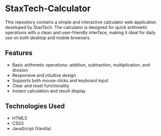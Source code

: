 # StaxTech-Calculator
This repository contains a simple and interactive calculator web application developed by StaxTech. The calculator is designed for quick arithmetic operations with a clean and user-friendly interface, making it ideal for daily use on both desktop and mobile browsers.

## Features

- Basic arithmetic operations: addition, subtraction, multiplication, and division
- Responsive and intuitive design
- Supports both mouse clicks and keyboard input
- Clear and reset functionality
- Instant calculation and result display

## Technologies Used

- HTML5
- CSS3
- JavaScript (Vanilla)
